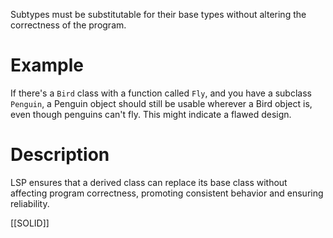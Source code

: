 Subtypes must be substitutable for their base types without altering the correctness of the program.

# Example
If there's a `Bird` class with a function called `Fly`, and you have a subclass `Penguin`, a Penguin object should still be usable wherever a Bird object is, even though penguins can't fly. This might indicate a flawed design.

# Description
LSP ensures that a derived class can replace its base class without affecting program correctness, promoting consistent behavior and ensuring reliability.

[[SOLID]]